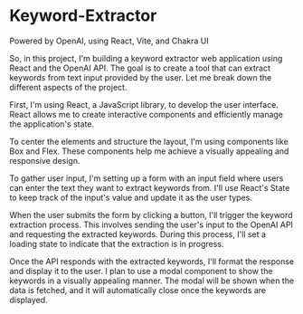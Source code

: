 # Keyword-Extractor
 Powered by OpenAI, using React, Vite, and Chakra UI

So, in this project, I'm building a keyword extractor web application using React and the OpenAI API. The goal is to create a tool that can extract keywords from text input provided by the user. Let me break down the different aspects of the project.

First, I'm using React, a JavaScript library, to develop the user interface. React allows me to create interactive components and efficiently manage the application's state.

To center the elements and structure the layout, I'm using components like Box and Flex. These components help me achieve a visually appealing and responsive design.

To gather user input, I'm setting up a form with an input field where users can enter the text they want to extract keywords from. I'll use React's State to keep track of the input's value and update it as the user types.

When the user submits the form by clicking a button, I'll trigger the keyword extraction process. This involves sending the user's input to the OpenAI API and requesting the extracted keywords. During this process, I'll set a loading state to indicate that the extraction is in progress.

Once the API responds with the extracted keywords, I'll format the response and display it to the user. I plan to use a modal component to show the keywords in a visually appealing manner. The modal will be shown when the data is fetched, and it will automatically close once the keywords are displayed.

